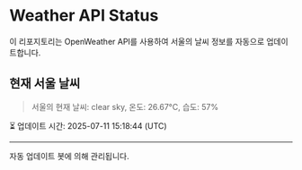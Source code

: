 
# Weather API Status

이 리포지토리는 OpenWeather API를 사용하여 서울의 날씨 정보를 자동으로 업데이트합니다.

## 현재 서울 날씨
> 서울의 현재 날씨: clear sky, 온도: 26.67°C, 습도: 57%

⏳ 업데이트 시간: 2025-07-11 15:18:44 (UTC)

---
자동 업데이트 봇에 의해 관리됩니다.

